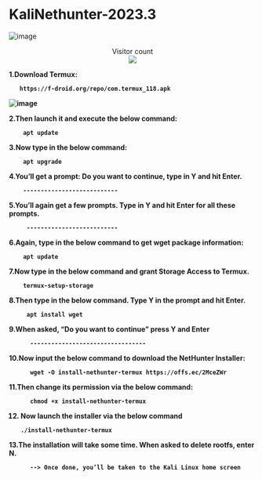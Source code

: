 # KaliNethunter-2023.3

![image](https://github.com/HackWithSumit/KaliNethunter-Rootless/assets/120317751/87dbf3c5-7f99-499f-ab70-2e1a2c2b1126)



<p align="center"> 
  Visitor count<br>
  <img src="https://profile-counter.glitch.me/HackWithSumit/count.svg" />
</p>



<B>1.Download Termux:<b>

       https://f-droid.org/repo/com.termux_118.apk

![image](https://github.com/HackWithSumit/KaliNethunter-Rootless/assets/120317751/b0937fe9-e73f-4487-8d69-b151859ca0f4)


2.Then launch it and execute the below command:
        
        apt update       

3.Now type in the below command:

        apt upgrade

4.You’ll get a prompt: Do you want to continue, type in Y and hit Enter.

        ---------------------------

5.You’ll again get a few prompts. Type in Y and hit Enter for all these prompts.

         --------------------------

6.Again, type in the below command to get wget package information:

        apt update

7.Now type in the below command and grant Storage Access to Termux.

        termux-setup-storage

8.Then type in the below command. Type Y in the prompt and hit Enter.

         apt install wget

 9.When asked, “Do you want to continue” press Y and Enter

          ---------------------------------

 10.Now input the below command to download the NetHunter Installer:

          wget -O install-nethunter-termux https://offs.ec/2MceZWr

 11.Then change its permission via the below command:

          chmod +x install-nethunter-termux

  12. Now launch the installer via the below command

          ./install-nethunter-termux

  13.The installation will take some time. When asked to delete rootfs, enter N. 

          --> Once done, you’ll be taken to the Kali Linux home screen

          
         

        

